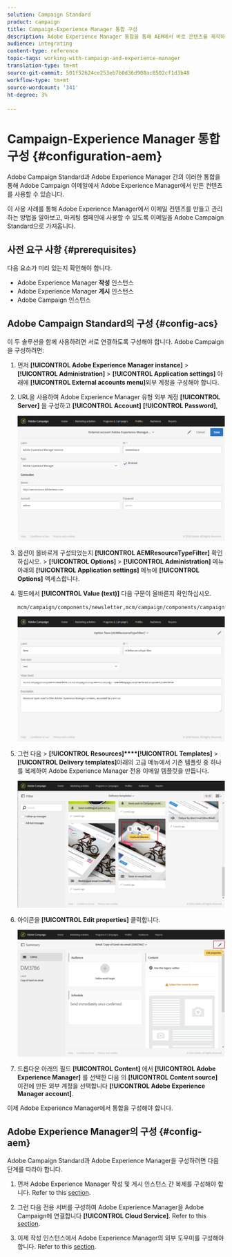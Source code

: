 ```yaml
---
solution: Campaign Standard
product: campaign
title: Campaign-Experience Manager 통합 구성
description: Adobe Experience Manager 통합을 통해 AEM에서 바로 콘텐츠를 제작하고 나중에 Adobe Campaign에서 사용할 수 있습니다.
audience: integrating
content-type: reference
topic-tags: working-with-campaign-and-experience-manager
translation-type: tm+mt
source-git-commit: 501f52624ce253eb7b0d36d908ac8502cf1d3b48
workflow-type: tm+mt
source-wordcount: '341'
ht-degree: 3%

---
```



# Campaign-Experience Manager 통합 구성 {#configuration-aem}

Adobe Campaign Standard과 Adobe Experience Manager 간의 이러한 통합을 통해 Adobe Campaign 이메일에서 Adobe Experience Manager에서 만든 컨텐츠를 사용할 수 있습니다.

이 사용 사례를 통해 Adobe Experience Manager에서 이메일 컨텐츠를 만들고 관리하는 방법을 알아보고, 마케팅 캠페인에 사용할 수 있도록 이메일을 Adobe Campaign Standard으로 가져옵니다.

## 사전 요구 사항 {#prerequisites}

다음 요소가 미리 있는지 확인해야 합니다.

* Adobe Experience Manager **작성** 인스턴스
* Adobe Experience Manager **게시** 인스턴스
* Adobe Campaign 인스턴스

## Adobe Campaign Standard의 구성 {#config-acs}

이 두 솔루션을 함께 사용하려면 서로 연결하도록 구성해야 합니다.
Adobe Campaign을 구성하려면:

1. 먼저 **[!UICONTROL Adobe Experience Manager instance]** > **[!UICONTROL Administration]** > **[!UICONTROL Application settings]** 아래에 **[!UICONTROL External accounts menu]**&#x200B;외부 계정을 구성해야 합니다.

1. URL을 사용하여 Adobe Experience Manager 유형 외부 계정 **[!UICONTROL Server]** 을 구성하고 **[!UICONTROL Account]** **[!UICONTROL Password]**,

   ![](assets/aem_1.png)

1. 옵션이 올바르게 구성되었는지 **[!UICONTROL AEMResourceTypeFilter]** 확인하십시오. > **[!UICONTROL Options]** > **[!UICONTROL Administration]** 메뉴 아래의 **[!UICONTROL Application settings]** 메뉴에 **[!UICONTROL Options]** 액세스합니다.

1. 필드에서 **[!UICONTROL Value (text)]** 다음 구문이 올바른지 확인하십시오.

   ```
   mcm/campaign/components/newsletter,mcm/campaign/components/campaign_newsletterpage,mcm/neolane/components/newsletter
   ```

   ![](assets/aem_2.png)

1. 그런 다음 > **[!UICONTROL Resources]****[!UICONTROL Templates]** > **[!UICONTROL Delivery templates]**&#x200B;아래의 고급 메뉴에서 기존 템플릿 중 하나를 복제하여 Adobe Experience Manager 전용 이메일 템플릿을 만듭니다.

   ![](assets/aem_3.png)

1. 아이콘을 **[!UICONTROL Edit properties]** 클릭합니다.

   ![](assets/aem_4.png)

1. 드롭다운 아래의 필드 **[!UICONTROL Content]** 에서 **[!UICONTROL Adobe Experience Manager]** 를 선택한 다음 의 **[!UICONTROL Content source]** 이전에 만든 외부 계정을 선택합니다 **[!UICONTROL Adobe Experience Manager account]**.

이제 Adobe Experience Manager에서 통합을 구성해야 합니다.

## Adobe Experience Manager의 구성 {#config-aem}

Adobe Campaign Standard과 Adobe Experience Manager을 구성하려면 다음 단계를 따라야 합니다.

1. 먼저 Adobe Experience Manager 작성 및 게시 인스턴스 간 복제를 구성해야 합니다. Refer to this [section](https://docs.adobe.com/content/help/en/experience-manager-65/administering/integration/campaignstandard.html#configuring-adobe-experience-manager).

1. 그런 다음 전용 서버를 구성하여 Adobe Experience Manager을 Adobe Campaign에 연결합니다 **[!UICONTROL Cloud Service]**. Refer to this [section](https://docs.adobe.com/content/help/en/experience-manager-65/administering/integration/campaignstandard.html#connecting-aem-to-adobe-campaign).

1. 이제 작성 인스턴스에서 Adobe Experience Manager의 외부 도우미를 구성해야 합니다. Refer to this [section](https://docs.adobe.com/content/help/en/experience-manager-65/administering/integration/campaignstandard.html#configuring-the-externalizer).

